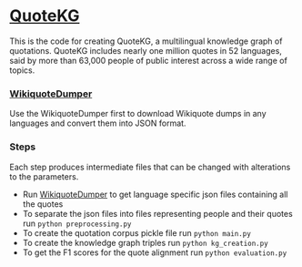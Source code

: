 # [QuoteKG](http://quotekg.l3s.uni-hannover.de)

This is the code for creating QuoteKG, a multilingual knowledge graph of quotations. QuoteKG includes nearly one million quotes in 52 languages, said by more than 63,000 people of public interest across a wide range of topics.

### [WikiquoteDumper](https://github.com/sgottsch/WikiquoteDumper)
Use the WikiquoteDumper first to download Wikiquote dumps in any languages and convert them into JSON format.

### Steps
Each step produces intermediate files that can be changed with alterations to the parameters.
<!-- #### Getting the initial data  --> 
<!-- #### Preprocessing  --> 
<!-- #### Evaluation  --> 
<!-- #### Alignment  --> 
<!-- #### Knowledge Graph creation  -->
* Run [WikiquoteDumper](https://github.com/sgottsch/WikiquoteDumper) to get language specific json files containing all the quotes
* To separate the json files into files representing people and their quotes run ```python preprocessing.py``` 
* To create the quotation corpus pickle file run ```python main.py```
* To create the knowledge graph triples run ```python kg_creation.py``` 
* To get the F1 scores for the quote alignment run ```python evaluation.py```

